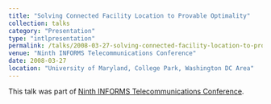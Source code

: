 ```yaml
---
title: "Solving Connected Facility Location to Provable Optimality"
collection: talks
category: "Presentation"
type: "intlpresentation"
permalink: /talks/2008-03-27-solving-connected-facility-location-to-provable-optimality
venue: "Ninth INFORMS Telecommunications Conference"
date: 2008-03-27
location: "University of Maryland, College Park, Washington DC Area"
---
```


This talk was part of [Ninth INFORMS Telecommunications Conference](http://telecom.section.informs.org/conference08/).